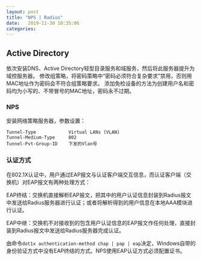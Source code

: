 ```yaml
---
layout: post
title: "NPS | Radius" 
date:   2019-11-30 10:35:06
categories: 
---
```


<!-- more -->

## Active Directory

依次安装DNS、Active Directory轻型目录服务和域服务，然后将此服务器提升为域控服务器。
修改组策略，将密码策略中“密码必须符合复杂要求”禁用，否则用MAC地址作为密码会不符合组策略要求。
添加免检设备的方法为创建用户名和密码均为小写的、不带冒号的MAC地址，密码永不过期。

### NPS

安装网络策略服务器，参数设置：
```
Tunnel-Type            Virtual LANs (VLAN)
Tunnel-Medium-Type     802
Tunnel-Pvt-Group-ID    下发的Vlan号

```

### 认证方式

在802.1X认证中，用户通过EAP报文与认证客户端交互信息，而认证客户端（交换机）对EAP报文有两种处理方式：

EAP终结：交换机直接解析EAP报文，把其中的用户认证信息封装到Radius报文中发送给Radius服务器进行认证；或者将解析得到的用户信息在本地AAA模块进行认证。

EAP中继：交换机不对接收到的包含用户认证信息的EAP报文作任何处理，直接封装到Radius报文中发送给Radius服务器完成认证。

由命令`dot1x authentication-method chap | pap | eap`决定，Windows自带的身份验证方式中没有EAP终结的方式。NPS使用EAP认证方式必须配置证书。

